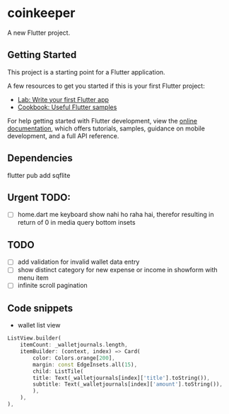 # coinkeeper

A new Flutter project.

## Getting Started

This project is a starting point for a Flutter application.

A few resources to get you started if this is your first Flutter project:

- [Lab: Write your first Flutter app](https://docs.flutter.dev/get-started/codelab)
- [Cookbook: Useful Flutter samples](https://docs.flutter.dev/cookbook)

For help getting started with Flutter development, view the
[online documentation](https://docs.flutter.dev/), which offers tutorials,
samples, guidance on mobile development, and a full API reference.

## Dependencies
flutter pub add sqflite

## Urgent TODO:
- [ ] home.dart me keyboard show nahi ho raha hai, therefor resulting in return of 0 in media query bottom insets

## TODO
- [ ] add validation for invalid wallet data entry
- [ ] show distinct category for new expense or income in showform with menu item
- [ ] infinite scroll pagination

## Code snippets
- wallet list view
```dart
ListView.builder(
    itemCount: _walletjournals.length,
    itemBuilder: (context, index) => Card(
        color: Colors.orange[200],
        margin: const EdgeInsets.all(15),
        child: ListTile(
        title: Text(_walletjournals[index]['title'].toString()),
        subtitle: Text(_walletjournals[index]['amount'].toString()),
        ),
    ),
),
```